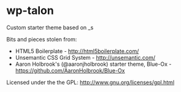 wp-talon
========

Custom starter theme based on _s

Bits and pieces stolen from:
* HTML5 Boilerplate - http://html5boilerplate.com/
* Unsemantic CSS Grid System - http://unsemantic.com/
* Aaron Holbrook's (@aaronjholbrook) starter theme, Blue-Ox - https://github.com/AaronHolbrook/Blue-Ox

Licensed under the the GPL: http://www.gnu.org/licenses/gpl.html